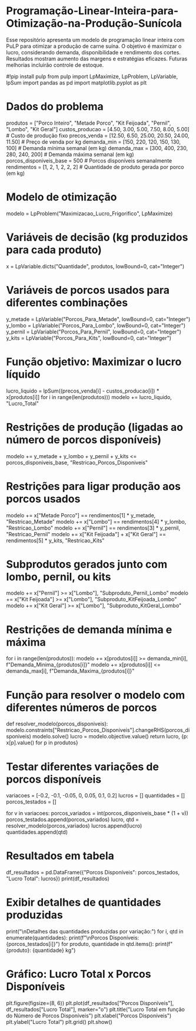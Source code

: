 # Programação-Linear-Inteira-para-Otimização-na-Produção-Sunícola
Esse repositório apresenta um modelo de programação linear inteira com PuLP para otimizar a produção de carne suína. O objetivo é maximizar o lucro, considerando demanda, disponibilidade e rendimento dos cortes. Resultados mostram aumento das margens e estratégias eficazes. Futuras melhorias incluirão controle de estoque.

#!pip install pulp
from pulp import LpMaximize, LpProblem, LpVariable, lpSum
import pandas as pd
import matplotlib.pyplot as plt

# Dados do problema
produtos = ["Porco Inteiro", "Metade Porco", "Kit Feijoada", "Pernil", "Lombo", "Kit Geral"]
custos_producao = [4.50, 3.00, 5.00, 7.50, 8.00, 5.00]  # Custo de produção fixo
precos_venda = [12.50, 6.50, 25.00, 20.50, 24.00, 11.50]  # Preço de venda por kg
demanda_min = [150, 220, 120, 150, 130, 100]  # Demanda mínima semanal (em kg)
demanda_max = [300, 400, 230, 280, 240, 200]  # Demanda máxima semanal (em kg)
porcos_disponiveis_base = 500  # Porcos disponíveis semanalmente
rendimentos = [1, 2, 1, 2, 2, 2]  # Quantidade de produto gerada por porco (em kg)

# Modelo de otimização
modelo = LpProblem("Maximizacao_Lucro_Frigorifico", LpMaximize)

# Variáveis de decisão (kg produzidos para cada produto)
x = LpVariable.dicts("Quantidade", produtos, lowBound=0, cat="Integer")

# Variáveis de porcos usados para diferentes combinações
y_metade = LpVariable("Porcos_Para_Metade", lowBound=0, cat="Integer")
y_lombo = LpVariable("Porcos_Para_Lombo", lowBound=0, cat="Integer")
y_pernil = LpVariable("Porcos_Para_Pernil", lowBound=0, cat="Integer")
y_kits = LpVariable("Porcos_Para_Kits", lowBound=0, cat="Integer")

# Função objetivo: Maximizar o lucro líquido
lucro_liquido = lpSum((precos_venda[i] - custos_producao[i]) * x[produtos[i]] for i in range(len(produtos)))
modelo += lucro_liquido, "Lucro_Total"

# Restrições de produção (ligadas ao número de porcos disponíveis)
modelo += y_metade + y_lombo + y_pernil + y_kits <= porcos_disponiveis_base, "Restricao_Porcos_Disponiveis"

# Restrições para ligar produção aos porcos usados
modelo += x["Metade Porco"] == rendimentos[1] * y_metade, "Restricao_Metade"
modelo += x["Lombo"] == rendimentos[4] * y_lombo, "Restricao_Lombo"
modelo += x["Pernil"] == rendimentos[3] * y_pernil, "Restricao_Pernil"
modelo += x["Kit Feijoada"] + x["Kit Geral"] == rendimentos[5] * y_kits, "Restricao_Kits"

# Subprodutos gerados junto com lombo, pernil, ou kits
modelo += x["Pernil"] >= x["Lombo"], "Subproduto_Pernil_Lombo"
modelo += x["Kit Feijoada"] >= x["Lombo"], "Subproduto_KitFeijoada_Lombo"
modelo += x["Kit Geral"] >= x["Lombo"], "Subproduto_KitGeral_Lombo"

# Restrições de demanda mínima e máxima
for i in range(len(produtos)):
    modelo += x[produtos[i]] >= demanda_min[i], f"Demanda_Minima_{produtos[i]}"
    modelo += x[produtos[i]] <= demanda_max[i], f"Demanda_Maxima_{produtos[i]}"

# Função para resolver o modelo com diferentes números de porcos
def resolver_modelo(porcos_disponiveis):
    modelo.constraints["Restricao_Porcos_Disponiveis"].changeRHS(porcos_disponiveis)
    modelo.solve()
    lucro = modelo.objective.value()
    return lucro, {p: x[p].value() for p in produtos}

# Testar diferentes variações de porcos disponíveis
variacoes = [-0.2, -0.1, -0.05, 0, 0.05, 0.1, 0.2]
lucros = []
quantidades = []
porcos_testados = []

for v in variacoes:
    porcos_variados = int(porcos_disponiveis_base * (1 + v))
    porcos_testados.append(porcos_variados)
    lucro, qtd = resolver_modelo(porcos_variados)
    lucros.append(lucro)
    quantidades.append(qtd)

# Resultados em tabela
df_resultados = pd.DataFrame({"Porcos Disponíveis": porcos_testados, "Lucro Total": lucros})
print(df_resultados)

# Exibir detalhes de quantidades produzidas
print("\nDetalhes das quantidades produzidas por variação:")
for i, qtd in enumerate(quantidades):
    print(f"\nPorcos Disponíveis: {porcos_testados[i]}")
    for produto, quantidade in qtd.items():
        print(f"{produto}: {quantidade} kg")

# Gráfico: Lucro Total x Porcos Disponíveis
plt.figure(figsize=(8, 6))
plt.plot(df_resultados["Porcos Disponíveis"], df_resultados["Lucro Total"], marker="o")
plt.title("Lucro Total em função do Número de Porcos Disponíveis")
plt.xlabel("Porcos Disponíveis")
plt.ylabel("Lucro Total")
plt.grid()
plt.show()
